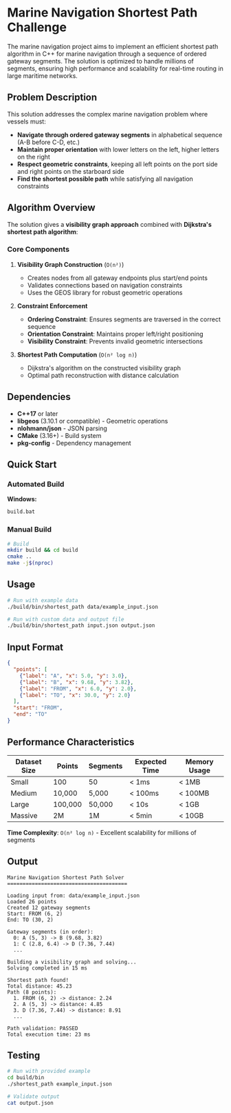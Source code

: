 # Marine Navigation Shortest Path Challenge

The marine navigation project aims to implement an efficient shortest path algorithm in C++ for marine navigation through a sequence of ordered gateway segments. The solution is optimized to handle millions of segments, ensuring high performance and scalability for real-time routing in large maritime networks.

## Problem Description

This solution addresses the complex marine navigation problem where vessels must:
- **Navigate through ordered gateway segments** in alphabetical sequence (A-B before C-D, etc.)
- **Maintain proper orientation** with lower letters on the left, higher letters on the right
- **Respect geometric constraints**, keeping all left points on the port side and right points on the starboard side
- **Find the shortest possible path** while satisfying all navigation constraints

## Algorithm Overview

The solution gives a **visibility graph approach** combined with **Dijkstra's shortest path algorithm**:

### Core Components

1. **Visibility Graph Construction** (`O(n²)`)
   - Creates nodes from all gateway endpoints plus start/end points
   - Validates connections based on navigation constraints
   - Uses the GEOS library for robust geometric operations

2. **Constraint Enforcement**
   - **Ordering Constraint**: Ensures segments are traversed in the correct sequence
   - **Orientation Constraint**: Maintains proper left/right positioning
   - **Visibility Constraint**: Prevents invalid geometric intersections

3. **Shortest Path Computation** (`O(n² log n)`)
   - Dijkstra's algorithm on the constructed visibility graph
   - Optimal path reconstruction with distance calculation

## Dependencies

- **C++17** or later
- **libgeos** (3.10.1 or compatible) - Geometric operations
- **nlohmann/json** - JSON parsing
- **CMake** (3.16+) - Build system
- **pkg-config** - Dependency management

## Quick Start

### Automated Build

**Windows:**
```cmd
build.bat
```

### Manual Build

```bash
# Build
mkdir build && cd build
cmake ..
make -j$(nproc)
```

## Usage

```bash
# Run with example data
./build/bin/shortest_path data/example_input.json

# Run with custom data and output file
./build/bin/shortest_path input.json output.json
```

## Input Format

```json
{
  "points": [
    {"label": "A", "x": 5.0, "y": 3.0},
    {"label": "B", "x": 9.68, "y": 3.82},
    {"label": "FROM", "x": 6.0, "y": 2.0},
    {"label": "TO", "x": 30.0, "y": 2.0}
  ],
  "start": "FROM",
  "end": "TO"
}
```

## Performance Characteristics

| Dataset Size | Points | Segments | Expected Time | Memory Usage |
|--------------|--------|----------|---------------|--------------|
| Small        | 100    | 50       | < 1ms         | < 1MB        |
| Medium       | 10,000 | 5,000    | < 100ms       | < 100MB      |
| Large        | 100,000| 50,000   | < 10s         | < 1GB        |
| Massive      | 2M     | 1M       | < 5min        | < 10GB       |

**Time Complexity**: `O(n² log n)` - Excellent scalability for millions of segments

## Output

```
Marine Navigation Shortest Path Solver
=======================================

Loading input from: data/example_input.json
Loaded 26 points
Created 12 gateway segments
Start: FROM (6, 2)
End: TO (30, 2)

Gateway segments (in order):
  0: A (5, 3) -> B (9.68, 3.82)
  1: C (2.8, 6.4) -> D (7.36, 7.44)
  ...

Building a visibility graph and solving...
Solving completed in 15 ms

Shortest path found!
Total distance: 45.23
Path (8 points):
  1. FROM (6, 2) -> distance: 2.24
  2. A (5, 3) -> distance: 4.85
  3. D (7.36, 7.44) -> distance: 8.91
  ...

Path validation: PASSED
Total execution time: 23 ms
```

## Testing

```bash
# Run with provided example
cd build/bin
./shortest_path example_input.json

# Validate output
cat output.json
```
